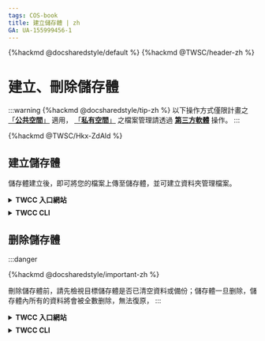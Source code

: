 ```yaml
---
tags: COS-book
title: 建立儲存體 | zh
GA: UA-155999456-1
---
```


{%hackmd @docsharedstyle/default %}
{%hackmd @TWSC/header-zh %}

# 建立、刪除儲存體

:::warning
{%hackmd @docsharedstyle/tip-zh %}
以下操作方式僅限計畫之 [「<ins>**公共空間<i class="fa fa-question-circle fa-question-circle-for-service" aria-hidden="true"></i>**」</ins>](https://man.twcc.ai/@preview-twccdocs/doc-cos-main-zh/%2F%40TWSC%2Fcos-overview-zh) 適用， [「<ins>**私有空間<i class="fa fa-question-circle fa-question-circle-for-service" aria-hidden="true"></i>**」</ins>](https://man.twcc.ai/@preview-twccdocs/doc-cos-main-zh/%2F%40TWSC%2Fcos-overview-zh) 之檔案管理請透過 [<ins>**第三方軟體**</ins>](https://man.twcc.ai/@preview-twccdocs/doc-cos-main-zh/https%3A%2F%2Fman.twcc.ai%2F%40TWSC%2Fguide-cos-connect-info-zh) 操作。
:::

{%hackmd @TWSC/Hkx-ZdAld %}


## 建立儲存體

儲存體建立後，即可將您的檔案上傳至儲存體，並可建立資料夾管理檔案。

<details class="docspoiler">

<summary><b> TWCC 入口網站 </b></summary>

<br>

* 從服務列表選擇「**雲端物件儲存**」，進入雲端物件儲存管理頁面後，點擊「**建立**」。


![](https://cos.twcc.ai/SYS-MANUAL/uploads/upload_e9ca6e3c85e37663547603538277a02a.png)



* 輸入儲存體名稱後按「**確定**」。 請注意：儲存體名稱必須是唯一的；請填入 1~16 個字元以內的小寫英文字母或數字，且第一個字須為英文字母。

![](https://cos.twcc.ai/SYS-MANUAL/uploads/upload_9da2d38617092c0c406899729122f328.png)


* 儲存體建立完成後會出現在列表的最上方，點擊該列表進入儲存體內容頁面即可開始使用。

![](https://cos.twcc.ai/SYS-MANUAL/uploads/upload_8d99b93fc09d2fe29f6e81f4e2f2af92.png)


</details>


<!-- Space -->

<div style="height:8px"></div>

<!-- 2. start -->


<!-- 1 start -->

<details class="docspoiler">

<summary><b>TWCC CLI</b></summary>

<br>

- 建立名為 `bk_cli` 的儲存體

```bash
$ twccli mk cos -bkt bk_cli
```
![](https://cos.twcc.ai/SYS-MANUAL/uploads/upload_fc30b6409e2372886223660e2aefd2da.png)

</details>

## 删除儲存體

:::danger

{%hackmd @docsharedstyle/important-zh %}

刪除儲存體前，請先檢視目標儲存體是否已清空資料或備份；儲存體一旦删除，儲存體內所有的資料將會被全數删除，無法復原，
:::


<details class="docspoiler">

<summary><b> TWCC 入口網站 </b></summary>

<br>

* 删除不必要的儲存體，只要點擊該儲存體列表後的 <i class="fa fa-ellipsis-v fa-20" aria-hidden="true"></i>  選單按鈕，再按一下「**刪除**」。
* 為避免誤删，請輸入欲删除的儲存體名稱再次確認。

![](https://cos.twcc.ai/SYS-MANUAL/uploads/upload_551737bbf1b9cedfbfe0bbb9948bbf05.png)

</details>


<!-- Space -->

<div style="height:8px"></div>

<!-- 2. start -->


<!-- 1 start -->

<details class="docspoiler">

<summary><b>TWCC CLI</b></summary>

<br>

- 刪除「**已清空**」的儲存體 `bk_cli1` 
```bash
$ twccli ls cos -bkt bk_cli1
$ twccli rm cos -bkt bk_cli1
```  
![](https://cos.twcc.ai/SYS-MANUAL/uploads/upload_192906ce0505e7303b8e391624b6df25.png)


![](https://cos.twcc.ai/SYS-MANUAL/uploads/upload_511e9bda39e94399aa5c414b8a6cccc8.png)


- 刪除「**未清空**」的儲存體 `bk_cli2`
```bash
$ twccli ls cos -bkt bk_cli2
$ twccli rm cos -bkt bk_cli2 -r
```  
![](https://cos.twcc.ai/SYS-MANUAL/uploads/upload_8ddbded358f57f02685f4bd887545a60.png)

![](https://cos.twcc.ai/SYS-MANUAL/uploads/upload_22bf710e843dce06cb3468f4ecc8824d.png)

</details>